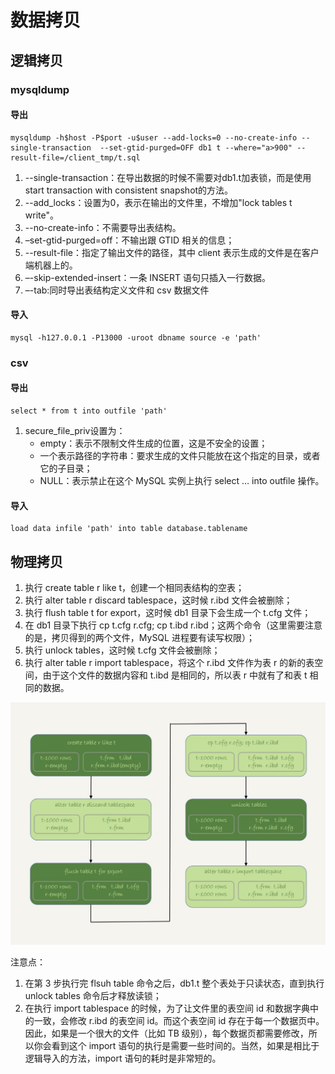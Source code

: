# 数据拷贝

## 逻辑拷贝

### mysqldump

#### 导出
    mysqldump -h$host -P$port -u$user --add-locks=0 --no-create-info --single-transaction  --set-gtid-purged=OFF db1 t --where="a>900" --result-file=/client_tmp/t.sql
    
1. --single-transaction：在导出数据的时候不需要对db1.t加表锁，而是使用 start transaction with consistent snapshot的方法。
2. --add_locks：设置为0，表示在输出的文件里，不增加"lock tables t write"。
3. --no-create-info：不需要导出表结构。
4. –set-gtid-purged=off：不输出跟 GTID 相关的信息；
5. --result-file：指定了输出文件的路径，其中 client 表示生成的文件是在客户端机器上的。
6. –-skip-extended-insert：一条 INSERT 语句只插入一行数据。
7. –-tab:同时导出表结构定义文件和 csv 数据文件

#### 导入
    mysql -h127.0.0.1 -P13000 -uroot dbname source -e 'path'

### csv
#### 导出
    select * from t into outfile 'path'
1. secure_file_priv设置为：
    - empty：表示不限制文件生成的位置，这是不安全的设置；
    - 一个表示路径的字符串：要求生成的文件只能放在这个指定的目录，或者它的子目录；
    - NULL：表示禁止在这个 MySQL 实例上执行 select … into outfile 操作。
    
#### 导入
    load data infile 'path' into table database.tablename
    
## 物理拷贝
1. 执行 create table r like t，创建一个相同表结构的空表；
2. 执行 alter table r discard tablespace，这时候 r.ibd 文件会被删除；
3. 执行 flush table t for export，这时候 db1 目录下会生成一个 t.cfg 文件；
4. 在 db1 目录下执行 cp t.cfg r.cfg; cp t.ibd r.ibd；这两个命令（这里需要注意的是，拷贝得到的两个文件，MySQL 进程要有读写权限）；
5. 执行 unlock tables，这时候 t.cfg 文件会被删除；
6. 执行 alter table r import tablespace，将这个 r.ibd 文件作为表 r 的新的表空间，由于这个文件的数据内容和 t.ibd 是相同的，所以表 r 中就有了和表 t 相同的数据。

![](media/15827265003004/15827336225145.jpg)


注意点：
1. 在第 3 步执行完 flsuh table 命令之后，db1.t 整个表处于只读状态，直到执行 unlock tables 命令后才释放读锁；
2. 在执行 import tablespace 的时候，为了让文件里的表空间 id 和数据字典中的一致，会修改 r.ibd 的表空间 id。而这个表空间 id 存在于每一个数据页中。因此，如果是一个很大的文件（比如 TB 级别），每个数据页都需要修改，所以你会看到这个 import 语句的执行是需要一些时间的。当然，如果是相比于逻辑导入的方法，import 语句的耗时是非常短的。